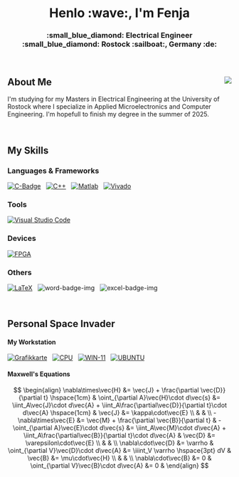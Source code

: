 <div align = "center">
  <h1> Henlo :wave:, I'm Fenja </h1>
  <h3> :small_blue_diamond:  Electrical Engineer :small_blue_diamond: Rostock :sailboat:, Germany :de: </h3>
</div>


&nbsp;


<h2> About Me <img align = "right" src = "https://komarev.com/ghpvc/?username=FenFr&label=Profile_Views&color=blueviolet&style=flat-square"> </h2>
I'm studying for my Masters in Electrical Engineering at the University of Rostock where I specialize in Applied Microelectronics and Computer Engineering. I'm hopefull to finish my degree in the summer of 2025.


&nbsp;

## My Skills

<!-- maybe for later, when I get more experience  
![FenFr's GitHub Stats][github-stats-img] &nbsp; &nbsp; ![FenFr's GitHub Top-langs][github-top-lang-img]
-->

### Languages & Frameworks

[![C-Badge][c-badge-img]][c-badge-link] &nbsp;
[![C++][cpp-badge-img]][cpp-badge-link] &nbsp; 
[![Matlab][matlab-badge-img]][matlab-badge-link] &nbsp;
[![Vivado][vivado-badge-img]][vivado-badge-link]


### Tools

[![Visual Studio Code][vs-code-badge-img]][vs-code-badge-link]


### Devices

[![FPGA][fpga-badge-img]][fpga-badge-link]


### Others

[![LaTeX][latex-badge-img]][latex-badge-link] &nbsp;
![word-badge-img] &nbsp;
![excel-badge-img]


&nbsp;

## Personal Space Invader

#### My Workstation

[![Grafikkarte][gcard_m-badge-img]][gcard_m-badge-link] &nbsp; [![CPU][cpu_m-badge-img]][cpu_m-badge-link] &nbsp; [![WIN-11][win_11-badge-img]][win_11-badge-link] &nbsp; [![UBUNTU][lin-badge-img]][lin-badge-link]


#### Maxwell's Equations

$$ \begin{align}
\nabla\times\vec{H}   &= \vec{J} + \frac{\partial \vec{D}}{\partial t} \hspace{1cm} & 
\oint_{\partial A}\vec{H}\cdot d\vec{s}   &= \iint_A\vec{J}\cdot d\vec{A} + \iint_A\frac{\partial\vec{D}}{\partial t}\cdot d\vec{A} \hspace{1cm}  &
\vec{J} &= \kappa\cdot\vec{E}                                                                                                                     \\
                      &                                                             &                                                             \\
-\nabla\times\vec{E}  &= \vec{M} + \frac{\partial \vec{B}}{\partial t}              &  
-\oint_{\partial A}\vec{E}\cdot d\vec{s}  &= \iint_A\vec{M}\cdot d\vec{A} + \iint_A\frac{\partial\vec{B}}{\partial t}\cdot d\vec{A}               &
\vec{D} &= \varepsilon\cdot\vec{E}                                                                                                                \\
                      &                                                             &                                                             \\
\nabla\cdot\vec{D}    &= \varrho                                                    & 
\oint_{\partial V}\vec{D}\cdot d\vec{A}   &= \iiint_V \varrho \hspace{3pt} dV                                                                     &
\vec{B} &= \mu\cdot\vec{H}                                                                                                                        \\
                      &                                                             &                                                             \\
\nabla\cdot\vec{B}    &= 0                                                          &
\oint_{\partial V}\vec{B}\cdot d\vec{A}   &= 0                                      &
\end{align} $$

&nbsp;


<!-- Link anchors -->
[github-stats-img]:     https://github-readme-stats.vercel.app/api?username=FenFr&theme=aura&show_icons=true&count_private=true&card_width=450
[github-top-lang-img]:  https://github-readme-stats.vercel.app/api/top-langs/?username=FenFr&theme=aura&layout=compact&show_icons=true&count_private=true&card_width=300&langs_count=8

[c-badge-img]:        https://img.shields.io/badge/C-5D6CBF?style=for-the-badge&logo=c&logoColor=white
[c-badge-link]:       https://www.cprogramming.com/
[cpp-badge-img]:      https://img.shields.io/badge/C++-5D6CBF?style=for-the-badge&logo=cplusplus&logoColor=white
[cpp-badge-link]:     https://cplusplus.com/
[matlab-badge-img]:   https://img.shields.io/badge/Matlab-C04C0B?style=for-the-badge&logoColor=white&logo=
[matlab-badge-link]:  https://de.mathworks.com/products/matlab.html
[vivado-badge-img]:   https://img.shields.io/badge/Vivado-VHDL-DDDF57?style=for-the-badge&logoColor=white&logo=
[vivado-badge-link]:  https://www.xilinx.com/products/design-tools/vivado.html

[vs-code-badge-img]:  https://img.shields.io/badge/Visual_Studio_Code-317AC6?style=for-the-badge&logoColor=white&logo=Visual%20Studio%20Code
[vs-code-badge-link]: https://code.visualstudio.com/

[fpga-badge-img]:   https://img.shields.io/badge/FPGA-DDDF57?style=for-the-badge&logoColor=white&logo=
[fpga-badge-link]:  https://en.wikipedia.org/wiki/Field-programmable_gate_array

[latex-badge-img]:  https://img.shields.io/badge/LaTeX-008080?style=for-the-badge&logoColor=white&logo=LaTeX
[latex-badge-link]: https://www.latex-project.org/
[word-badge-img]:   https://img.shields.io/badge/Word-1755B9?style=for-the-badge
[excel-badge-img]:  https://img.shields.io/badge/Excel-0D793D?style=for-the-badge


[gcard-badge-img]:  https://img.shields.io/badge/Nvidia-GTX_1080-76B900?style=for-the-badge&logo=nvidia
[gcard-badge-link]: https://www.nvidia.com/en-us/geforce/10-series/
[cpu-badge-img]:    https://img.shields.io/badge/Intel-Core_i7_6700K-0870C5?style=for-the-badge&logo=intel
[cpu-badge-link]:   https://www.intel.com/content/www/us/en/products/sku/88195/intel-core-i76700k-processor-8m-cache-up-to-4-20-ghz/specifications.html
[gcard_m-badge-img]:  https://img.shields.io/badge/Nvidia-RTX_3050Ti-76B900?style=for-the-badge&logo=nvidia
[gcard_m-badge-link]: https://www.nvidia.com/en-us/geforce/graphics-cards/30-series/rtx-3050/
[cpu_m-badge-img]:    https://img.shields.io/badge/Intel-Core_i7_12700H-0870C5?style=for-the-badge&logo=intel
[cpu_m-badge-link]:   https://www.intel.com/content/www/us/en/products/sku/132228/intel-core-i712700h-processor-24m-cache-up-to-4-70-ghz/specifications.html?wapkw=12700h
[win_10-badge-img]:    https://img.shields.io/badge/Windows_10-0870C5?style=for-the-badge&logo=windows
[win_10-badge-link]:   https://www.microsoft.com/en-us/software-download/windows10
[win_11-badge-img]:    https://img.shields.io/badge/Windows_11-0870C5?style=for-the-badge&logo=windows
[win_11-badge-link]:   https://www.microsoft.com/en-us/windows/get-windows-11
[lin-badge-img]:    https://img.shields.io/badge/Ubuntu-555555?style=for-the-badge&logo=ubuntu
[lin-badge-link]:   https://ubuntu.com/

